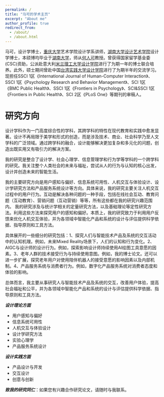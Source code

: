 ```yaml
---
permalink: /
title: "马可的学术主页"
excerpt: "About me"
author_profile: true
redirect_from: 
  - /about/
  - /about.html
---
```



马可，设计学博士，[重庆大学](https://www.cqu.edu.cn/)艺术学院设计学系讲师，[湖南大学设计艺术学院](http://design.hnu.edu.cn/)设计学博士，本硕博均毕业于[湖南大学](http://www.hnu.edu.cn/)，师从[何人可](http://design.hnu.edu.cn/info/1023/2729.htm)教授。曾获得国家留学基金委(CSC)资助，公派赴意大利[米兰理工大学设计学院](http://www.dipartimentodesign.polimi.it/en/)进行了为期一年的博士联合培养。此外，硕士期间曾赴中国[台湾实践大学设计学院](http://www.scdesign.usc.edu.tw/)进行了为期半年的交流学习。
现担任SSCI 1区《International Journal of Human-Computer Interaction》、SSCI 1区《Psychology Research and Behavior Management》、SCI 1区《BMC Public Health》、SSCI 1区《Frontiers in Psychology》、SCI&SSCI 1区《Frontiers in Public Health》、SCI 2区《PLoS One》等期刊的审稿人。


研究方向
======

设计学科作为一门高度综合性的学科，其跨学科的特性在现代教育和实践中愈发显著。设计不再局限于美学和形式的创造，而是涉及技术、商业、社会科学乃至人文学科的广泛领域。通过跨学科的融合，设计能够解决更加复杂和多元化的问题，创造出既实用又有吸引力的解决方案。

我的研究是整合了设计学、社会心理学、信息管理学和行为学等学科的一个跨学科的研究。我关注整个人类社会的未来与福祉，尝试从人的行为与认知的核心出发，设计并创造未来的智能生活。

我的主要研究方向是用户感知与偏好、信息系统可用性、人机交互与体验设计、设计学研究方法和产品服务系统设计等方向。具体来说，我的研究主要关注人机交互过程中的用户行为。互动是解决各种问题的一种手段，包括在线社会互动、教育问题（互动教育）、营销问题（互动营销）等等，所有这些都在我的研究兴趣范围内。 我的研究涉及与统计学相关的定量研究方法，以及基础理论等定性研究方法。利用这些方法来探究用户的感知和偏好。本质上，我的研究致力于利用用户反馈来优化人机交互体验，并为各领域中智能化产品和系统的设计与评估提供科学依据、指导原则和工具方法。

具体展开的一些细分的研究包括：1、探究人们与智能技术产品及系统的交互活动中的认知机理。例如，未来Mixed Reality场景下，人们的认知和行为变化。2、AIGC与设计师的设计行为。例如，探索影响设计师持续使用AI绘图工具意愿的因素。3、老年人群的技术接受行为与持续使用意图。例如，我的博士论文。还可以进一步扩展，探究老年用户对使用陪伴机器人的接受意愿的影响因素以及内部机制。4、产品服务系统与消费者行为。例如，数字化产品服务系统对消费者态度和体验的影响。

总体而言，我主要从事研究人与智能技术产品及系统的交互，改善用户体验，提高社会福祉和公平，并为各领域中智能化产品和系统的设计与评估提供科学依据、指导原则和工具方法。

***设计理论方面***

* 用户感知与偏好
* 信息系统可用性
* 人机交互与体验设计
* 设计学研究方法
* 实验心理学
* 产品服务系统设计


***设计实践方面***

* 产品设计与开发
* 交互设计
* 创意与创新


***致我的研究同仁***：如果您有兴趣合作研究论文，请随时与我联系。

